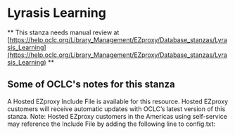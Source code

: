# Lyrasis Learning
** This stanza needs manual review at [https://help.oclc.org/Library_Management/EZproxy/Database_stanzas/Lyrasis_Learning](https://help.oclc.org/Library_Management/EZproxy/Database_stanzas/Lyrasis_Learning) **

## Some of OCLC's notes for this stanza

A Hosted EZproxy Include File is available for this resource. Hosted EZproxy customers will receive automatic updates with OCLC&rsquo;s latest version of this stanza. Note: Hosted EZproxy customers in the Americas using self-service may reference the Include File by adding the following line to config.txt:

&nbsp;

&nbsp;
